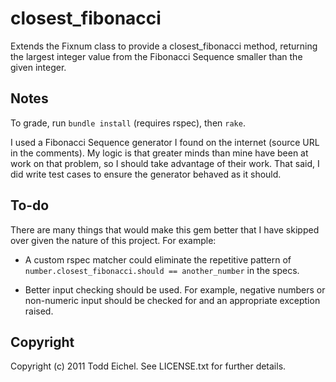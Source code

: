 closest_fibonacci
=================

Extends the Fixnum class to provide a closest_fibonacci method, returning the largest integer value from the Fibonacci Sequence smaller than the given integer.


Notes
-----

To grade, run `bundle install` (requires rspec), then `rake`.

I used a Fibonacci Sequence generator I found on the internet (source URL in the comments). My logic is that greater minds than mine have been at work on that problem, so I should take advantage of their work. That said, I did write test cases to ensure the generator behaved as it should.


To-do
-----

There are many things that would make this gem better that I have skipped over given the nature of this project. For example:

- A custom rspec matcher could eliminate the repetitive pattern of `number.closest_fibonacci.should == another_number` in the specs.

- Better input checking should be used. For example, negative numbers or non-numeric input should be checked for and an appropriate exception raised.


Copyright
---------

Copyright (c) 2011 Todd Eichel. See LICENSE.txt for
further details.

